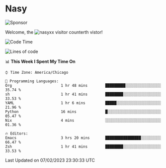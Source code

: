# Nasy

<!--
<p align="center">
<img height="200" src="https://github-readme-stats.vercel.app/api?username=nasyxx&count_private=true&show_icons=true&theme=dracula&include_all_commits=true"/>
<img height="200" src="https://github-readme-stats.vercel.app/api/top-langs/?username=nasyxx&theme=dracula&hide=html,jupyter+notebook&count_private=true&show_icons=true"/>
</p>

  
----------------
-->

![Sponsor](https://img.shields.io/static/v1.svg?label=Sponsor&message=%E2%9D%A4&logo=GitHub&style=flat&color=pink)
 
Welcome, the ![nasyxx visitor counter](https://count.getloli.com/get/@nasyxx?theme=rule34)th vistor!
 
<!--START_SECTION:waka-->
![Code Time](http://img.shields.io/badge/Code%20Time-3%2C138%20hrs%2036%20mins-blue)

![Lines of code](https://img.shields.io/badge/From%20Hello%20World%20I%27ve%20Written-5%20Million%20lines%20of%20code-blue)

📊 **This Week I Spent My Time On** 

```text
⌚︎ Time Zone: America/Chicago

💬 Programming Languages: 
Org                      1 hr 48 mins        █████████░░░░░░░░░░░░░░░░   35.74 % 
sh                       1 hr 41 mins        ████████░░░░░░░░░░░░░░░░░   33.53 % 
YAML                     1 hr 6 mins         █████░░░░░░░░░░░░░░░░░░░░   21.96 % 
Python                   16 mins             █░░░░░░░░░░░░░░░░░░░░░░░░   05.47 % 
Nix                      4 mins              ░░░░░░░░░░░░░░░░░░░░░░░░░   01.36 % 

🔥 Editors: 
Emacs                    3 hrs 20 mins       ████████████████░░░░░░░░░   66.47 % 
Zsh                      1 hr 41 mins        ████████░░░░░░░░░░░░░░░░░   33.53 % 

```


 Last Updated on 07/02/2023 23:30:33 UTC
<!--END_SECTION:waka-->

<!-- ![visitors](https://visitor-badge.laobi.icu/badge?page_id=nasyxx.nasyxx) -->
